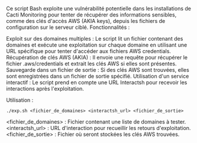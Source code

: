Ce script Bash exploite une vulnérabilité potentielle dans les installations de Cacti Monitoring pour tenter de récupérer des informations sensibles, comme des clés d'accès AWS (AKIA keys), depuis les fichiers de configuration sur le serveur ciblé.
Fonctionnalités :

Exploit sur des domaines multiples : Le script lit un fichier contenant des domaines et exécute une exploitation sur chaque domaine en utilisant une URL spécifique pour tenter d'accéder aux fichiers AWS credentials.
Récupération de clés AWS (AKIA) : Il envoie une requête pour récupérer le fichier .aws/credentials et extrait les clés AWS si elles sont présentes.
Sauvegarde dans un fichier de sortie : Si des clés AWS sont trouvées, elles sont enregistrées dans un fichier de sortie spécifié.
Utilisation d'un service interactif : Le script prend en compte une URL Interactsh pour recevoir les interactions après l'exploitation.

Utilisation :

    ./exp.sh <fichier_de_domaines> <interactsh_url> <fichier_de_sortie>

<fichier_de_domaines> : Fichier contenant une liste de domaines à tester.
<interactsh_url> : URL d'interaction pour recueillir les retours d'exploitation.
<fichier_de_sortie> : Fichier où seront stockées les clés AWS trouvées.
